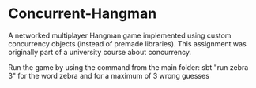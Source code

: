 # Concurrent-Hangman
A networked multiplayer Hangman game implemented using custom concurrency objects (instead of premade libraries). This assignment was originally part of a university course about concurrency.

Run the game by using the command from the main folder:
sbt "run zebra 3"
for the word zebra and for a maximum of 3 wrong guesses

